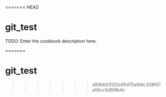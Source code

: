 <<<<<<< HEAD
# git_test

TODO: Enter the cookbook description here.

=======
# git_test
>>>>>>> d93bb03120c65d75afd4c308f47a55cc5d5f4b4c
